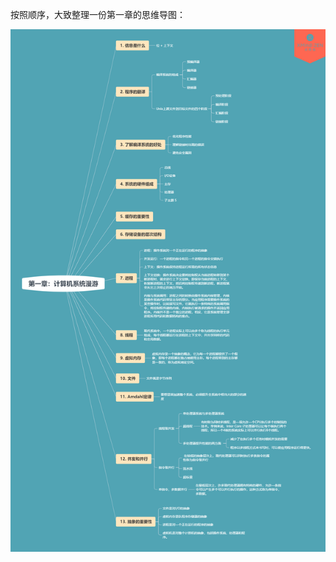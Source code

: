 按照顺序，大致整理一份第一章的思维导图：

![](https://github.com/PansonPanson/code-collection/blob/master/CSAPP/chapter01/%E7%AC%AC%E4%B8%80%E7%AB%A0%EF%BC%9A%E8%AE%A1%E7%AE%97%E6%9C%BA%E7%B3%BB%E7%BB%9F%E6%BC%AB%E6%B8%B8.png?raw=true)

